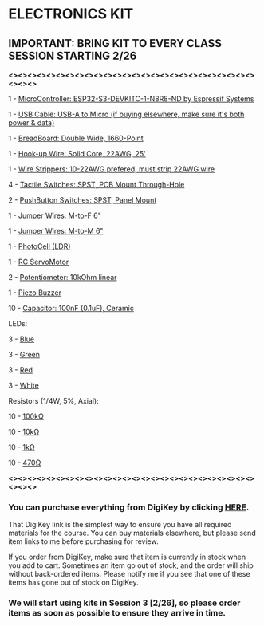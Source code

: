 # **ELECTRONICS KIT**  


## **IMPORTANT: BRING KIT TO EVERY CLASS SESSION STARTING 2/26**

**<><><><><><><><><><><><><><><><><><><><><><><><><><><><><>**

1 - [MicroController: ESP32-S3-DEVKITC-1-N8R8-ND by Espressif Systems](https://www.digikey.com/en/products/detail/espressif-systems/ESP32-S3-DEVKITC-1-N8R8/15295894)

1 - [USB Cable: USB-A to Micro (if buying elsewhere, make sure it's both power & data)](https://www.digikey.com/en/products/detail/stewart-connector/SC-2AMK003F/8544577)

1 - [BreadBoard: Double Wide, 1660-Point](https://www.digikey.com/en/products/detail/busboard-prototype-systems/BB1660/19200358)

1 - [Hook-up Wire: Solid Core, 22AWG, 25'](https://www.digikey.com/en/products/detail/sparkfun-electronics/PRT-08026/6833924)

1 - [Wire Strippers: 10-22AWG prefered, must strip 22AWG wire](https://www.digikey.com/en/products/detail/jonard-tools/JIC-1022/1218354)

4 - [Tactile Switches: SPST, PCB Mount Through-Hole](https://www.digikey.com/en/products/detail/same-sky-formerly-cui-devices/TS02-66-70-BK-160-LCR-D/15634243)

2 - [PushButton Switches: SPST, Panel Mount](https://www.digikey.com/en/products/detail/adam-tech/SW-PB1-1DZ-A-P1-A/15284415)

1 - [Jumper Wires: M-to-F 6"](https://www.digikey.com/en/products/detail/adafruit-industries-llc/1954/6827087)

1 - [Jumper Wires: M-to-M 6"](https://www.digikey.com/en/products/detail/adafruit-industries-llc/1957/6827090)

1 - [PhotoCell (LDR)](https://www.digikey.com/en/products/detail/adafruit-industries-llc/161/7244927)

1 - [RC ServoMotor](https://www.digikey.com/en/products/detail/dfrobot/SER0006/7597224)

2 - [Potentiometer: 10kOhm linear](https://www.digikey.com/en/products/detail/bourns-inc/PDB181-K420K-103B/2564744)

1 - [Piezo Buzzer](https://www.digikey.com/en/products/detail/pui-audio-inc/AT-1224-TWT-5V-2-R/5011404)

10 - [Capacitor: 100nF (0.1uF), Ceramic](https://www.digikey.com/en/products/detail/tdk-corporation/FG18X7R1H104KNT06/5802879)

LEDs:

3 - [Blue](https://www.digikey.com/en/products/detail/cree-led/C503B-BAN-CZ0A0452/2341534)

3 - [Green](https://www.digikey.com/en/products/detail/cree-led/C503B-GCS-CY0C0791/1922941)

3 - [Red](https://www.digikey.com/en/products/detail/cree-led/C503B-RCN-CW0Z0AA1/1922930)

3 - [White](https://www.digikey.com/en/products/detail/cree-led/C512A-WNN-CZ0B0151/2809629)

Resistors (1/4W, 5%, Axial):

10 - [100kΩ](https://www.digikey.com/en/products/detail/yageo/CFR-25JR-52-100K/12022)

10 - [10kΩ](https://www.digikey.com/en/products/detail/yageo/CFR-25JB-52-10K/338)

10 - [1kΩ](https://www.digikey.com/en/products/detail/yageo/CFR-25JB-52-1K/96)

10 - [470Ω](https://www.digikey.com/en/products/detail/yageo/CFR-25JT-52-470R/9098627)

 **<><><><><><><><><><><><><><><><><><><><><><><><><><><><><>**
 
### **You can purchase everything from DigiKey by clicking [HERE](https://www.digikey.com/short/1mw4z777).**

That DigiKey link is the simplest way to ensure you have all required materials for the course. You can buy materials elsewhere, but please send item links to me before purchasing for review. 

If you order from DigiKey, make sure that item is currently in stock when you add to cart. Sometimes an item go out of stock, and the order will ship without back-ordered items. Please notify me if you see that one of these items has gone out of stock on DigiKey.

### We will start using kits in **Session 3 [2/26]**, so please order items as soon as possible to ensure they arrive in time.
